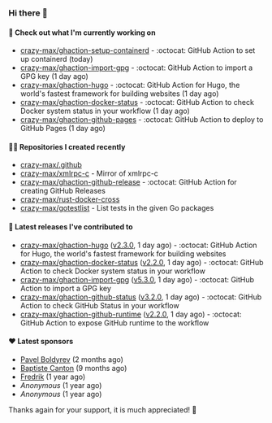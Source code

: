 ### Hi there 👋

#### 👷 Check out what I'm currently working on

- [crazy-max/ghaction-setup-containerd](https://github.com/crazy-max/ghaction-setup-containerd) - :octocat: GitHub Action to set up containerd (today)
- [crazy-max/ghaction-import-gpg](https://github.com/crazy-max/ghaction-import-gpg) - :octocat: GitHub Action to import a GPG key (1 day ago)
- [crazy-max/ghaction-hugo](https://github.com/crazy-max/ghaction-hugo) - :octocat: GitHub Action for Hugo, the world&#39;s fastest framework for building websites (1 day ago)
- [crazy-max/ghaction-docker-status](https://github.com/crazy-max/ghaction-docker-status) - :octocat: GitHub Action to check Docker system status in your workflow (1 day ago)
- [crazy-max/ghaction-github-pages](https://github.com/crazy-max/ghaction-github-pages) - :octocat: GitHub Action to deploy to GitHub Pages (1 day ago)

#### 👨‍💻 Repositories I created recently

- [crazy-max/.github](https://github.com/crazy-max/.github)
- [crazy-max/xmlrpc-c](https://github.com/crazy-max/xmlrpc-c) - Mirror of xmlrpc-c
- [crazy-max/ghaction-github-release](https://github.com/crazy-max/ghaction-github-release) - :octocat: GitHub Action for creating GitHub Releases
- [crazy-max/rust-docker-cross](https://github.com/crazy-max/rust-docker-cross)
- [crazy-max/gotestlist](https://github.com/crazy-max/gotestlist) - List tests in the given Go packages

#### 🚀 Latest releases I've contributed to

- [crazy-max/ghaction-hugo](https://github.com/crazy-max/ghaction-hugo) ([v2.3.0](https://github.com/crazy-max/ghaction-hugo/releases/tag/v2.3.0), 1 day ago) - :octocat: GitHub Action for Hugo, the world&#39;s fastest framework for building websites
- [crazy-max/ghaction-docker-status](https://github.com/crazy-max/ghaction-docker-status) ([v2.2.0](https://github.com/crazy-max/ghaction-docker-status/releases/tag/v2.2.0), 1 day ago) - :octocat: GitHub Action to check Docker system status in your workflow
- [crazy-max/ghaction-import-gpg](https://github.com/crazy-max/ghaction-import-gpg) ([v5.3.0](https://github.com/crazy-max/ghaction-import-gpg/releases/tag/v5.3.0), 1 day ago) - :octocat: GitHub Action to import a GPG key
- [crazy-max/ghaction-github-status](https://github.com/crazy-max/ghaction-github-status) ([v3.2.0](https://github.com/crazy-max/ghaction-github-status/releases/tag/v3.2.0), 1 day ago) - :octocat: GitHub Action to check GitHub Status in your workflow
- [crazy-max/ghaction-github-runtime](https://github.com/crazy-max/ghaction-github-runtime) ([v2.2.0](https://github.com/crazy-max/ghaction-github-runtime/releases/tag/v2.2.0), 1 day ago) - :octocat: GitHub Action to expose GitHub runtime to the workflow

#### ❤️ Latest sponsors
- [Pavel Boldyrev](https://github.com/bpg) (2 months ago)
- [Baptiste Canton](https://github.com/batmac) (9 months ago)
- [Fredrik](https://github.com/fredrikscode) (1 year ago)
- _Anonymous_ (1 year ago)
- _Anonymous_ (1 year ago)

Thanks again for your support, it is much appreciated! 🙏
